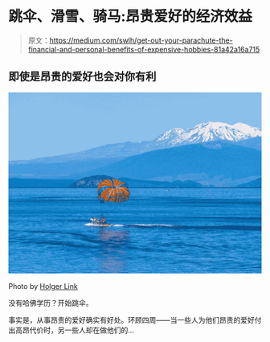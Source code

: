 # 跳伞、滑雪、骑马:昂贵爱好的经济效益

> 原文：<https://medium.com/swlh/get-out-your-parachute-the-financial-and-personal-benefits-of-expensive-hobbies-81a42a16a715>

## 即使是昂贵的爱好也会对你有利

![](img/ab7451c42af69a63f605be7af9a1451a.png)

Photo by [Holger Link](https://unsplash.com/photos/0Nb8MQG00XE?utm_source=unsplash&utm_medium=referral&utm_content=creditCopyText)

没有哈佛学历？开始跳伞。

事实是，从事昂贵的爱好确实有好处。环顾四周——当一些人为他们昂贵的爱好付出高昂代价时，另一些人却在做他们的…